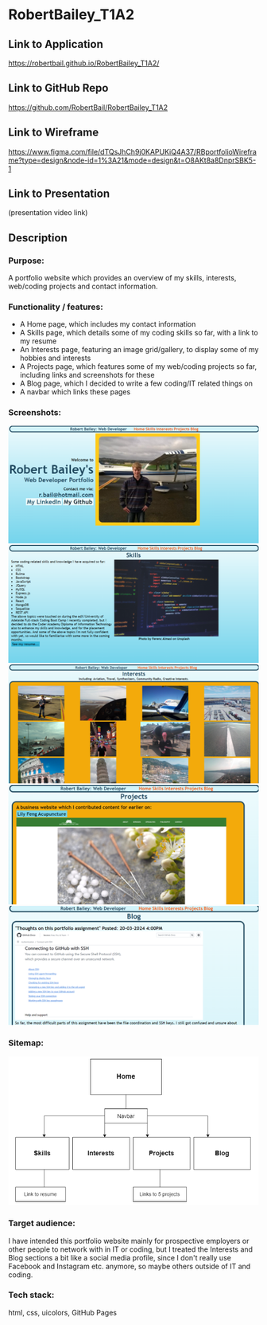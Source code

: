 # RobertBailey_T1A2
## Link to Application
https://robertbail.github.io/RobertBailey_T1A2/

## Link to GitHub Repo
https://github.com/RobertBail/RobertBailey_T1A2

## Link to Wireframe
https://www.figma.com/file/dTQsJhCh9j0KAPUKiQ4A37/RBportfolioWireframe?type=design&node-id=1%3A21&mode=design&t=O8AKt8a8DnprSBK5-1

## Link to Presentation
(presentation video link)

## Description
### Purpose:
A portfolio website which provides an overview of my skills, interests, web/coding projects and contact information.

### Functionality / features:
- A Home page, which includes my contact information
- A Skills page, which details some of my coding skills so far, with a link to my resume
- An Interests page, featuring an image grid/gallery, to display some of my hobbies and interests
- A Projects page, which features some of my web/coding projects so far, including links and screenshots for these
- A Blog page, which I decided to write a few coding/IT related things on
- A navbar which links these pages

### Screenshots:
![alt text](docs/portfolioHome.png)
![alt text](docs/portfolioSkills.png)
![alt text](docs/portfolioInterests.png)
![alt text](docs/portfolioProjects.png)
![alt text](docs/portfolioBlog.png)

### Sitemap:
![alt text](docs/RBportfolioSiteMap1.png)
 
### Target audience:
I have intended this portfolio website mainly for prospective employers or other people to network with in IT or coding, but I treated the Interests and Blog sections a bit like a social media profile, since I don't really use Facebook and Instagram etc. anymore, so maybe others outside of IT and coding.

### Tech stack:
html, css, uicolors, GitHub Pages